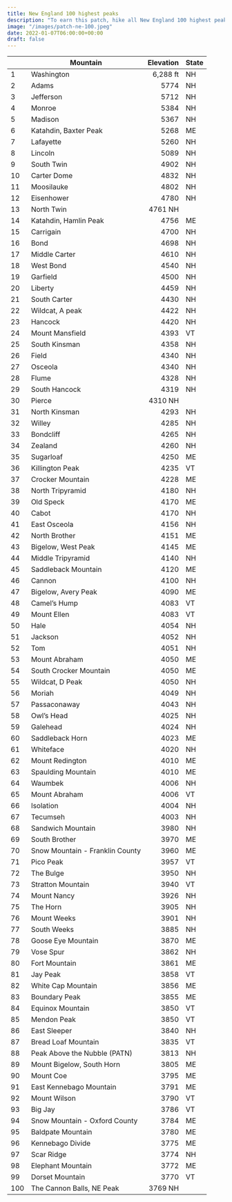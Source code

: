 ```yaml
---
title: New England 100 highest peaks 
description: "To earn this patch, hike all New England 100 highest peaks"
image: "/images/patch-ne-100.jpeg"
date: 2022-01-07T06:00:00+00:00
draft: false
---
```

||	Mountain	|Elevation|	State|
|-|---------- | -------:|-----|
|1| Washington | 6,288 ft | NH|
|2| Adams | 5774| NH |
|3| Jefferson | 5712 | NH |
|4| Monroe | 5384 | NH
| 5| Madison | 5367 | NH
| 6| Katahdin, Baxter Peak | 5268 | ME
| 7| Lafayette | 5260 | NH
| 8| Lincoln | 5089 | NH
| 9| South Twin | 4902 | NH
| 10| Carter Dome | 4832 | NH
| 11| Moosilauke | 4802 | NH
| 12| Eisenhower | 4780 | NH
| 13| North Twin | 4761 NH
| 14| Katahdin, Hamlin Peak | 4756 | ME
| 15| Carrigain | 4700 | NH
| 16| Bond | 4698 | NH
| 17| Middle Carter | 4610 | NH
| 18| West Bond | 4540 | NH
| 19| Garfield | 4500 | NH
| 20| Liberty | 4459 | NH
| 21| South Carter | 4430 | NH
| 22| Wildcat, A peak | 4422 | NH
| 23| Hancock | 4420 | NH
| 24| Mount Mansfield | 4393 | VT
| 25| South Kinsman | 4358 | NH
| 26| Field | 4340 | NH
| 27| Osceola | 4340 | NH
| 28| Flume | 4328 | NH
| 29| South Hancock | 4319 | NH
| 30| Pierce | 4310 NH
| 31| North Kinsman | 4293 | NH
| 32| Willey | 4285 | NH
| 33| Bondcliff | 4265 | NH
| 34| Zealand | 4260 | NH
| 35| Sugarloaf | 4250 | ME
| 36| Killington Peak | 4235 | VT
| 37| Crocker Mountain | 4228 | ME
| 38| North Tripyramid | 4180 | NH
| 39| Old Speck | 4170  | ME
| 40| Cabot | 4170 | NH
| 41| East Osceola | 4156 | NH
| 42| North Brother | 4151 | ME
| 43| Bigelow, West Peak | 4145 | ME
| 44| Middle Tripyramid | 4140 | NH
| 45| Saddleback Mountain | 4120 | ME
| 46| Cannon | 4100 | NH
| 47| Bigelow, Avery Peak | 4090 | ME
| 48| Camel’s Hump | 4083 | VT
| 49| Mount Ellen | 4083 | VT
| 50| Hale | 4054 | NH
| 51| Jackson | 4052 | NH
| 52| Tom | 4051 | NH
| 53| Mount Abraham | 4050 | ME
| 54| South Crocker Mountain | 4050 | ME
| 55| Wildcat, D Peak | 4050 | NH
| 56| Moriah | 4049 | NH
| 57| Passaconaway | 4043 | NH
| 58| Owl’s Head | 4025 | NH
| 59| Galehead | 4024 | NH
| 60| Saddleback Horn | 4023 | ME
| 61| Whiteface | 4020 | NH
| 62| Mount Redington | 4010 | ME
| 63| Spaulding Mountain | 4010 | ME
| 64| Waumbek | 4006 | NH
| 65| Mount Abraham | 4006 | VT
| 66| Isolation | 4004 | NH
| 67| Tecumseh | 4003 | NH
| 68| Sandwich Mountain | 3980 | NH
| 69| South Brother | 3970 | ME
| 70| Snow Mountain - Franklin County | 3960 | ME
| 71| Pico Peak | 3957 | VT
| 72| The Bulge | 3950 | NH
| 73| Stratton Mountain | 3940 | VT
| 74| Mount Nancy | 3926 | NH
| 75| The Horn | 3905 | NH
| 76| Mount Weeks | 3901 | NH
| 77| South Weeks | 3885 | NH
| 78|Goose Eye Mountain | 3870 | ME
| 79| Vose Spur | 3862 | NH
| 80| Fort Mountain | 3861 | ME
| 81| Jay Peak | 3858 | VT
| 82| White Cap Mountain | 3856 | ME
| 83| Boundary Peak | 3855 | ME
| 84| Equinox Mountain | 3850 | VT
| 85| Mendon Peak | 3850 | VT
| 86| East Sleeper | 3840 | NH
| 87| Bread Loaf Mountain | 3835 | VT
| 88| Peak Above the Nubble (PATN) | 3813 | NH
| 89| Mount Bigelow, South Horn | 3805 | ME
| 90| Mount Coe | 3795 | ME
| 91| East Kennebago Mountain | 3791 | ME
| 92| Mount Wilson | 3790 | VT
| 93| Big Jay | 3786 | VT
| 94| Snow Mountain - Oxford County | 3784 | ME
| 95| Baldpate Mountain | 3780 | ME
| 96| Kennebago Divide | 3775 | ME
| 97| Scar Ridge | 3774 | NH
| 98| Elephant Mountain | 3772 | ME
| 99| Dorset Mountain | 3770 | VT
| 100| The Cannon Balls, NE Peak | 3769 NH
